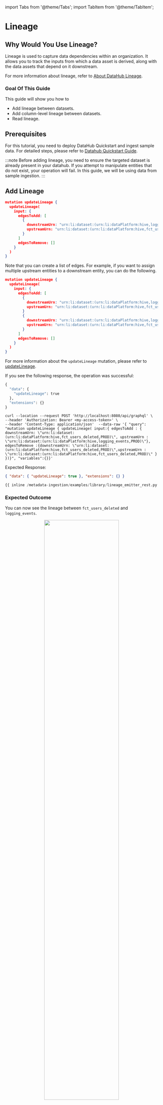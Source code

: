 import Tabs from '@theme/Tabs';
import TabItem from '@theme/TabItem';

# Lineage

## Why Would You Use Lineage?

Lineage is used to capture data dependencies within an organization. It allows you to track the inputs from which a data asset is derived, along with the data assets that depend on it downstream.

For more information about lineage, refer to [About DataHub Lineage](/docs/generated/lineage/lineage-feature-guide.md).

### Goal Of This Guide

This guide will show you how to

- Add lineage between datasets.
- Add column-level lineage between datasets.
- Read lineage.

## Prerequisites

For this tutorial, you need to deploy DataHub Quickstart and ingest sample data.
For detailed steps, please refer to [Datahub Quickstart Guide](/docs/quickstart.md).

:::note
Before adding lineage, you need to ensure the targeted dataset is already present in your datahub.
If you attempt to manipulate entities that do not exist, your operation will fail.
In this guide, we will be using data from sample ingestion.
:::

## Add Lineage

<Tabs>
<TabItem value="graphql" label="GraphQL" default>

```json
mutation updateLineage {
  updateLineage(
    input: {
      edgesToAdd: [
        {
          downstreamUrn: "urn:li:dataset:(urn:li:dataPlatform:hive,logging_events,PROD)"
          upstreamUrn: "urn:li:dataset:(urn:li:dataPlatform:hive,fct_users_deleted,PROD)"
        }
      ]
      edgesToRemove: []
    }
  )
}
```

Note that you can create a list of edges. For example, if you want to assign multiple upstream entities to a downstream entity, you can do the following.

```json
mutation updateLineage {
  updateLineage(
    input: {
      edgesToAdd: [
        {
          downstreamUrn: "urn:li:dataset:(urn:li:dataPlatform:hive,logging_events,PROD)"
          upstreamUrn: "urn:li:dataset:(urn:li:dataPlatform:hive,fct_users_deleted,PROD)"
        }
        {
          downstreamUrn: "urn:li:dataset:(urn:li:dataPlatform:hive,logging_events,PROD)"
          upstreamUrn: "urn:li:dataset:(urn:li:dataPlatform:hive,fct_users_created,PROD)"
        }
      ]
      edgesToRemove: []
    }
  )
}

```

For more information about the `updateLineage` mutation, please refer to [updateLineage](https://datahubproject.io/docs/graphql/mutations/#updatelineage).

If you see the following response, the operation was successful:

```python
{
  "data": {
    "updateLineage": true
  },
  "extensions": {}
}
```

</TabItem>
<TabItem value="curl" label="Curl">

```shell
curl --location --request POST 'http://localhost:8080/api/graphql' \
--header 'Authorization: Bearer <my-access-token>' \
--header 'Content-Type: application/json'  --data-raw '{ "query": "mutation updateLineage { updateLineage( input:{ edgesToAdd : { downstreamUrn: \"urn:li:dataset:(urn:li:dataPlatform:hive,fct_users_deleted,PROD)\", upstreamUrn : \"urn:li:dataset:(urn:li:dataPlatform:hive,logging_events,PROD)\"}, edgesToRemove :{downstreamUrn: \"urn:li:dataset:(urn:li:dataPlatform:hive,fct_users_deleted,PROD)\",upstreamUrn : \"urn:li:dataset:(urn:li:dataPlatform:hive,fct_users_deleted,PROD)\" } })}", "variables":{}}'
```

Expected Response:

```json
{ "data": { "updateLineage": true }, "extensions": {} }
```

</TabItem>
<TabItem value="python" label="Python">

```python
{{ inline /metadata-ingestion/examples/library/lineage_emitter_rest.py show_path_as_comment }}
```

</TabItem>
</Tabs>

### Expected Outcome

You can now see the lineage between `fct_users_deleted` and `logging_events`.

<p align="center">
  <img width="70%"  src="https://raw.githubusercontent.com/datahub-project/static-assets/main/imgs/apis/tutorials/lineage-added.png"/>
</p>

## Add Column-level Lineage

<Tabs>
<TabItem value="python" label="Python">

```python
{{ inline /metadata-ingestion/examples/library/lineage_emitter_dataset_finegrained_sample.py show_path_as_comment }}
```

</TabItem>
</Tabs>

### Expected Outcome

You can now see the column-level lineage between datasets. Note that you have to enable `Show Columns` to be able to see the column-level lineage.

<p align="center">
  <img width="70%"  src="https://raw.githubusercontent.com/datahub-project/static-assets/main/imgs/apis/tutorials/column-level-lineage-added.png"/>
</p>

## Read Lineage (Lineage Impact Analysis)

<Tabs>
<TabItem value="graphql" label="GraphQL" default>

```graphql
query scrollAcrossLineage {
  scrollAcrossLineage(
    input: {
      query: "*"
      urn: "urn:li:dataset:(urn:li:dataPlatform:hive,logging_events,PROD)"
      count: 10
      direction: DOWNSTREAM
      orFilters: [
        {
          and: [
            {
              condition: EQUAL
              negated: false
              field: "degree"
              values: ["1", "2", "3+"]
            }
          ]
        }
      ]
    }
  ) {
    searchResults {
      degree
      entity {
        urn
        type
      }
    }
  }
}
```

</TabItem>
<TabItem value="curl" label="Curl">

```shell
curl --location --request POST 'http://localhost:8080/api/graphql' \
--header 'Authorization: Bearer <my-access-token>' \
--header 'Content-Type: application/json'  --data-raw '{ { "query": "query scrollAcrossLineage { scrollAcrossLineage( input: { query: \"*\" urn: \"urn:li:dataset:(urn:li:dataPlatform:hive,logging_events,PROD)\" count: 10 direction: DOWNSTREAM orFilters: [ { and: [ { condition: EQUAL negated: false field: \"degree\" values: [\"1\", \"2\", \"3+\"] } ] } ] } ) { searchResults { degree entity { urn type } } }}"
}}'
```

</TabItem>
<TabItem value="python" label="Python">

```python
{{ inline /metadata-ingestion/examples/library/read_lineage_execute_graphql.py show_path_as_comment }}
```

</TabItem>
</Tabs>

This example shows using lineage degrees as a filter, but additional search filters can be included here as well.

Note that `degree` means the number of hops in the lineage. For example, `degree: 1` means the immediate downstream entities, `degree: 2` means the entities that are two hops away, and so on.

This will perform a multi-hop lineage search on the urn specified. For more information about the `scrollAcrossLineage` mutation, please refer to [scrollAcrossLineage](https://datahubproject.io/docs/graphql/queries/#scrollacrosslineage).

### Expected Outcome

As an outcome, you should see the downstream entities of `logging_events`.

```graphql
{
  "data": {
    "scrollAcrossLineage": {
      "searchResults": [
        {
          "degree": 1,
          "entity": {
            "urn": "urn:li:dataJob:(urn:li:dataFlow:(airflow,dag_abc,PROD),task_123)",
            "type": "DATA_JOB"
          }
        },
        ...
        {
          "degree": 2,
          "entity": {
            "urn": "urn:li:mlPrimaryKey:(user_analytics,user_name)",
            "type": "MLPRIMARY_KEY"
          }
        }
      ]
    }
  },
  "extensions": {}
}
```

## Read Column-level Lineage 

You can also read column-level lineage via Python SDK. 



<Tabs>
<TabItem value="python" label="Python">

```python
{{ inline /metadata-ingestion/examples/library/read_lineage_rest.py show_path_as_comment }}
```

</TabItem>
</Tabs>

### Expected Outcome

As a response, you will get the full lineage information like this. 

```graphql
{
  "UpstreamLineageClass": {
    "upstreams": [
      {
        "UpstreamClass": {
          "auditStamp": {
            "AuditStampClass": {
              "time": 0,
              "actor": "urn:li:corpuser:unknown",
              "impersonator": null,
              "message": null
            }
          },
          "created": null,
          "dataset": "urn:li:dataset:(urn:li:dataPlatform:hive,fct_users_deleted,PROD)",
          "type": "TRANSFORMED",
          "properties": null,
          "query": null
        }
      }
    ],
    "fineGrainedLineages": [
      {
        "FineGrainedLineageClass": {
          "upstreamType": "FIELD_SET",
          "upstreams": [
            "urn:li:schemaField:(urn:li:dataset:(urn:li:dataPlatform:hive,fct_users_deleted,PROD),browser_id)",
            "urn:li:schemaField:(urn:li:dataset:(urn:li:dataPlatform:hive,fct_users_created,PROD),user_id)"
          ],
          "downstreamType": "FIELD",
          "downstreams": [
            "urn:li:schemaField:(urn:li:dataset:(urn:li:dataPlatform:hive,logging_events,PROD),browser)"
          ],
          "transformOperation": null,
          "confidenceScore": 1.0,
          "query": null
        }
      }
    ]
  }
}
```